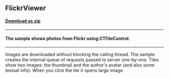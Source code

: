 ## FlickrViewer
#### [Download as zip](https://minhaskamal.github.io/DownGit/#/home?url=https://github.com/GrapeCity/ComponentOne-WinForms-Samples/tree/master/NetFramework\Tile\CS\FlickrViewer)
____
#### The sample shows photos from Flickr using C1TileControl.
____
Images are downloaded without blocking the calling thread. The sample creates the internal queue of requests passed to server one-by-one. Tiles show two images: the thumbnail and the author's avatar (and also some textual info). When you click the tile it opens large image. 
